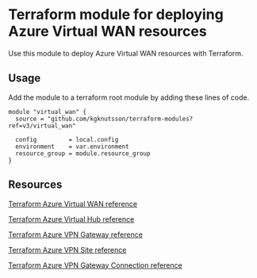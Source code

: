 # Terraform module for deploying Azure Virtual WAN resources

Use this module to deploy Azure Virtual WAN resources with Terraform.

## Usage

Add the module to a terraform root module by adding these lines of code.

```
module "virtual_wan" {
  source = "github.com/kgknutsson/terraform-modules?ref=v3/virtual_wan"

  config         = local.config
  environment    = var.environment
  resource_group = module.resource_group
}
```

## Resources

[Terraform Azure Virtual WAN reference](https://registry.terraform.io/providers/hashicorp/azurerm/latest/docs/resources/virtual_wan)

[Terraform Azure Virtual Hub reference](https://registry.terraform.io/providers/hashicorp/azurerm/latest/docs/resources/virtual_hub)

[Terraform Azure VPN Gateway reference](https://registry.terraform.io/providers/hashicorp/azurerm/latest/docs/resources/vpn_gateway)

[Terraform Azure VPN Site reference](https://registry.terraform.io/providers/hashicorp/azurerm/latest/docs/resources/vpn_site)

[Terraform Azure VPN Gateway Connection reference](https://registry.terraform.io/providers/hashicorp/azurerm/latest/docs/resources/vpn_gateway_connection)
